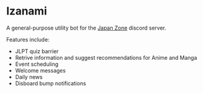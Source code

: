 # Izanami

A general-purpose utility bot for the [Japan Zone](https://disboard.org/server/732631790191378453) discord server.

Features include:

-   JLPT quiz barrier
-   Retrive information and suggest recommendations for Anime and Manga
-   Event scheduling
-   Welcome messages
-   Daily news
-   Disboard bump notifications
